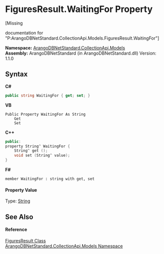 # FiguresResult.WaitingFor Property 
 

\[Missing <summary> documentation for "P:ArangoDBNetStandard.CollectionApi.Models.FiguresResult.WaitingFor"\]

**Namespace:**&nbsp;<a href="eddef630-2e74-9b99-ee5b-91305adea48b">ArangoDBNetStandard.CollectionApi.Models</a><br />**Assembly:**&nbsp;ArangoDBNetStandard (in ArangoDBNetStandard.dll) Version: 1.1.0

## Syntax

**C#**<br />
``` C#
public string WaitingFor { get; set; }
```

**VB**<br />
``` VB
Public Property WaitingFor As String
	Get
	Set
```

**C++**<br />
``` C++
public:
property String^ WaitingFor {
	String^ get ();
	void set (String^ value);
}
```

**F#**<br />
``` F#
member WaitingFor : string with get, set

```


#### Property Value
Type: <a href="https://docs.microsoft.com/dotnet/api/system.string" target="_blank" rel="noopener noreferrer">String</a>

## See Also


#### Reference
<a href="5053bee7-1cfe-abb0-c0e1-f2f5d16ea751">FiguresResult Class</a><br /><a href="eddef630-2e74-9b99-ee5b-91305adea48b">ArangoDBNetStandard.CollectionApi.Models Namespace</a><br />